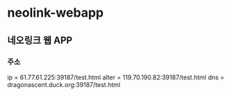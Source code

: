 # neolink-webapp
## 네오링크 웹 APP

### 주소
ip = 61.77.61.225:39187/test.html
alter = 119.70.190.82:39187/test.html
dns = dragonascent.duck.org:39187/test.html

